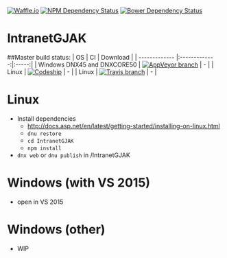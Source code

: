 [![Waffle.io](https://img.shields.io/badge/Progress-waffle.io-blue.svg)](https://waffle.io/j2ghz/IntranetGJAK)
[![NPM Dependency Status](https://www.versioneye.com/user/projects/56903f23daa0bf0035000077/badge.svg?style=flat)](https://www.versioneye.com/user/projects/56903f23daa0bf0035000077)
[![Bower Dependency Status](https://www.versioneye.com/user/projects/56903ee2daa0bf003900006b/badge.svg?style=flat)](https://www.versioneye.com/user/projects/56903ee2daa0bf003900006b)
# IntranetGJAK

##Master build status:
| OS | CI | Download |
| ------------- |:-------------:|:-----:|
| Windows DNX45 and DNXCORE50 | [![AppVeyor branch](https://img.shields.io/appveyor/ci/j2ghz/intranetgjak/master.svg)](https://ci.appveyor.com/project/j2ghz/intranetgjak) | - |
| Linux | [![Codeship](https://img.shields.io/codeship/8acf26d0-6776-0133-8e7d-2a824ee2caac/master.svg)](https://codeship.com/projects/114070) | - |
| Linux | [![Travis branch](https://img.shields.io/travis/j2ghz/IntranetGJAK/master.svg)](https://travis-ci.org/j2ghz/IntranetGJAK) | - |

# Linux
- Install dependencies
  - http://docs.asp.net/en/latest/getting-started/installing-on-linux.html
  - `dnu restore`
  - `cd IntranetGJAK`
  - `npm install`
- `dnx web` or `dnu publish` in /IntranetGJAK

# Windows (with VS 2015)
- open in VS 2015

# Windows (other)
- WIP
